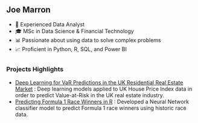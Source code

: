 ## Joe Marron
- 💼 Experienced Data Analyst
- 🎓 MSc in Data Science & Financial Technology
- 📊 Passionate about using data to solve complex problems
- 📈 Proficient in Python, R, SQL, and Power BI

##

### Projects Highlights

- [Deep Learning for VaR Predictions in the UK Residential Real Estate Market](https://github.com/joemarron/real-estate-risk-forecasting) : Deep learning models applied to UK House Price Index data in order to predict Value-at-Risk in the UK real estate industry.
- [Predicting Formula 1 Race Winners in R](https://github.com/joemarron/formula-1-machine-learning) : Developed a Neural Network classifier model to predict Formula 1 race winners using historic race data.
